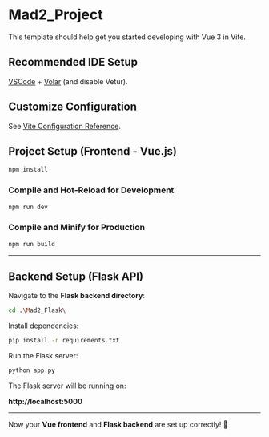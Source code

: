 # Mad2_Project

This template should help get you started developing with Vue 3 in Vite.

## Recommended IDE Setup

[VSCode](https://code.visualstudio.com/) + [Volar](https://marketplace.visualstudio.com/items?itemName=Vue.volar) (and disable Vetur).

## Customize Configuration

See [Vite Configuration Reference](https://vite.dev/config/).

## Project Setup (Frontend - Vue.js)

```sh
npm install
```

### Compile and Hot-Reload for Development

```sh
npm run dev
```

### Compile and Minify for Production

```sh
npm run build
```

---

## Backend Setup (Flask API)

Navigate to the **Flask backend directory**:

```sh
cd .\Mad2_Flask\
```

Install dependencies:

```sh
pip install -r requirements.txt
```

Run the Flask server:

```sh
python app.py
```

The Flask server will be running on:

**http://localhost:5000**

---

Now your **Vue frontend** and **Flask backend** are set up correctly! 🚀

